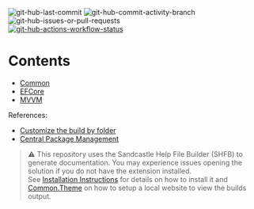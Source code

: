 ![git-hub-last-commit](https://img.shields.io/github/last-commit/kevindheath/homebase?color=%23ED753D&style=plastic&logo=github&label=Last%20Commit)
![git-hub-commit-activity-branch](https://img.shields.io/github/commit-activity/m/kevindheath/homebase/main?style=plastic&logo=github&label=Commit%20activity&color=%23ED753D)
![git-hub-issues-or-pull-requests](https://img.shields.io/github/issues/kevindheath/homebase?color=%23ED753D&style=plastic&logo=github&label=Issues)
\
[![git-hub-actions-workflow-status](https://img.shields.io/github/actions/workflow/status/kevindheath/homebase/dotnet.yml?style=plastic&label=%F0%9F%9A%A7%20.NET%20Build)](https://github.com/kevindheath/homebase/actions/workflows/dotnet.yml)

# Contents
- [Common](src/Common/README.md)
- [EFCore](src/EFCore/README.md)
- [MVVM](src/MVVM/README.md)

References:
- [Customize the build by folder](https://learn.microsoft.com/en-us/visualstudio/msbuild/customize-by-directory)
- [Central Package Management](https://learn.microsoft.com/en-us/nuget/consume-packages/central-package-management)

>:warning: This repository uses the Sandcastle Help File Builder (SHFB) to generate documentation. You may experience issues opening the solution if you do not have the extension installed.\
See [Installation Instructions](https://ewsoftware.github.io/SHFB/html/8c0c97d0-c968-4c15-9fe9-e8f3a443c50a.htm) for details on how to install it and [Common.Theme](docs/Common/Theme/README.md) on how to setup a local website to view the builds output.